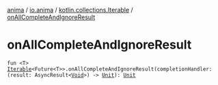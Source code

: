 [anima](../../index.md) / [io.anima](../index.md) / [kotlin.collections.Iterable](index.md) / [onAllCompleteAndIgnoreResult](./on-all-complete-and-ignore-result.md)

# onAllCompleteAndIgnoreResult

`fun <T> `[`Iterable`](https://kotlinlang.org/api/latest/jvm/stdlib/kotlin.collections/-iterable/index.html)`<Future<T>>.onAllCompleteAndIgnoreResult(completionHandler: (result: AsyncResult<`[`Void`](https://docs.oracle.com/javase/6/docs/api/java/lang/Void.html)`>) -> `[`Unit`](https://kotlinlang.org/api/latest/jvm/stdlib/kotlin/-unit/index.html)`): `[`Unit`](https://kotlinlang.org/api/latest/jvm/stdlib/kotlin/-unit/index.html)